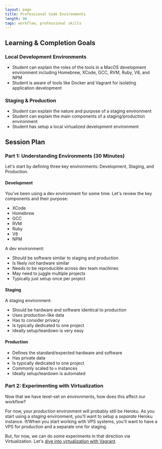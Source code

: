```yaml
---
layout: page
title: Professional Code Environments
length: 90
tags: workflow, professional skills
---
```


## Learning & Completion Goals

### Local Development Environments

* Student can explain the roles of the tools in a MacOS development environment including Homebrew, XCode, GCC, RVM, Ruby, V8, and NPM
* Student is aware of tools like Docker and Vagrant for isolating application development

### Staging & Production

* Student can explain the nature and purpose of a staging environment
* Student can explain the main components of a staging/production environment
* Student has setup a local virtualized development environment

## Session Plan

### Part 1: Understanding Environments (30 Minutes)

Let's start by defining three key environments: Development, Staging, and Production.

#### Development

You've been using a dev environment for some time. Let's review the key components and their purpose:

* XCode
* Homebrew
* GCC
* RVM
* Ruby
* V8
* NPM

A dev environment:

* Should be software similar to staging and production
* Is likely *not* hardware similar
* Needs to be reproducible across dev team machines
* May need to juggle multiple projects
* Typically just setup once per project

#### Staging

A staging environment:

* Should be hardware and software identical to production
* Uses production-like data
* Has to consider privacy
* Is typically dedicated to one project
* Ideally setup/teardown is very easy

#### Production

* Defines the standard/expected hardware and software
* Has private data
* Is typically dedicated to one project
* Commonly scaled to `n` instances
* Ideally setup/teardown is automated

### Part 2: Experimenting with Virtualization

Now that we have level-set on environments, how does this affect our workflow?

For now, your *production* environment will probably still be Heroku. As you start using a *staging* environment, you'll want to setup a *separate* Heroku instance. If/When you start working with VPS systems, you'll want to have a VPS for production and a separate one for staging.

But, for now, we can do some experiments in that direction via Virtualization. Let's [dive into virtualization with Vagrant](introduction_to_vagrant).
